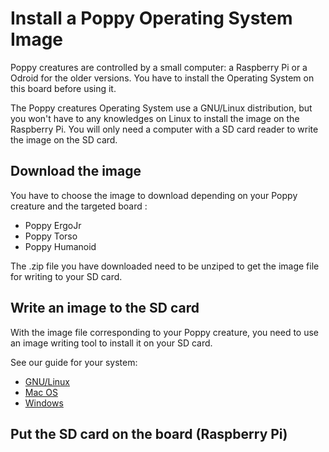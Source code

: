 # Install a Poppy Operating System Image
Poppy creatures are controlled by a small computer: a Raspberry Pi or a Odroid for the older versions. You have to install the Operating System on this board before using it.

The Poppy creatures Operating System use a GNU/Linux distribution, but you won't have to any knowledges on Linux to install the image on the Raspberry Pi.
You will only need a computer with a SD card reader to write the image on the SD card.

## Download the image

<!-- TODO: AJouter lien images (et les uploader aussi) -->
You have to choose the image to download depending on your Poppy creature and the targeted board :
* Poppy ErgoJr
* Poppy Torso
* Poppy Humanoid


The .zip file you have downloaded need to be unziped to get the image file for writing to your SD card.

## Write an image to the SD card

With the image file corresponding to your Poppy creature, you need to use an image writing tool to install it on your SD card.

See our guide for your system:

- [GNU/Linux](linux.md)
- [Mac OS](macos.md)
- [Windows](windows.md)

## Put the SD card on the board (Raspberry Pi)



